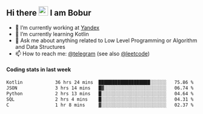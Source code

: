 ## Hi there <img src="https://media.giphy.com/media/hvRJCLFzcasrR4ia7z/giphy.gif" width="25px" height="25px"> I am Bobur

- 💼 I’m currently working at [Yandex](https://yandex.ru/)
- 🌱 I’m currently learning Kotlin
- 💬 Ask me about anything related to Low Level Programming or Algorithm and Data Structures
- 📫 How to reach me: [@telegram](https://t.me/octoant) (see also [@leetcode](https://leetcode.com/octoant/))    

#### Coding stats in last week

<!--START_SECTION:waka-->

```txt
Kotlin            36 hrs 24 mins  ███████████████████░░░░░░   75.86 %
JSON              3 hrs 14 mins   █▓░░░░░░░░░░░░░░░░░░░░░░░   06.74 %
Python            2 hrs 13 mins   █░░░░░░░░░░░░░░░░░░░░░░░░   04.64 %
SQL               2 hrs 4 mins    █░░░░░░░░░░░░░░░░░░░░░░░░   04.31 %
C                 1 hr 8 mins     ▓░░░░░░░░░░░░░░░░░░░░░░░░   02.37 %
```

<!--END_SECTION:waka-->
